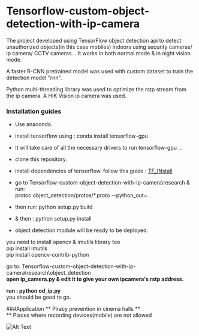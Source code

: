 # Tensorflow-custom-object-detection-with-ip-camera

The project developed using TensorFlow object detection api to detect unauthorized objects(in this case mobiles) indoors using security cameras/ ip camera/ CCTV cameras... It works in both normal mode & in night vision mode.

A faster R-CNN pretrained model was used with custom dataset to train the detection model "rnn".

Python multi-threading library was used to optimize the rstp stream from the ip camera. A HIK Vision ip camera was used.

### Installation guides

* Use anaconda.<br>
* install tensorflow using : conda install tensorflow-gpu<br>
* It will take care of all the necessary drivers to run tensorflow-gpu ... <br>
* clone this repository. <br>
* install dependencies of tensorflow. follow this guide : <a href='https://github.com/AKNiloy/Tensorflow-custom-object-detection-with-ip-camera/blob/master/research/object_detection/g3doc/installation.md'>TF_INstall </a> <br>

* go to Tensorflow-custom-object-detection-with-ip-camera\research & run: <br>
protoc object_detection/protos/*.proto --python_out=. <br>
* then run: python setup.py build <br>
* & then : python setup.py install <br>
* object detection module will be ready to be deployed.

you need to install opencv & imutils library too <br>
pip install imutils <br>
pip install opencv-contrib-python <br>

go to: Tensorflow-custom-object-detection-with-ip-camera\research\object_detection <br>
**open ip_camera.py & edit it to give your own ipcamera's rstp address.**

**run : python od_ip.py** <br>
you should be good to go. <br>

###Application
** Piracy prevention in cinema halls ** <br>
** Places where recording devices(mobile) are not allowed <br>


![Alt Text](https://media.giphy.com/media/el7mDLdCjF5e7ZhioK/giphy.gif)



